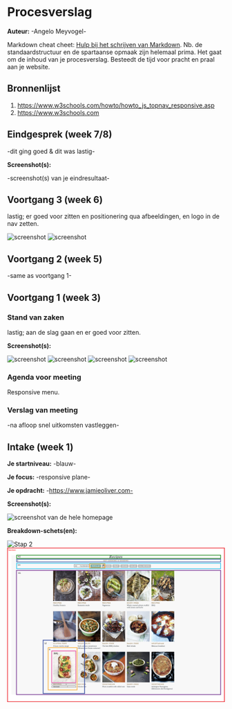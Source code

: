 # Procesverslag
**Auteur:** -Angelo Meyvogel-

Markdown cheat cheet: [Hulp bij het schrijven van Markdown](https://github.com/adam-p/markdown-here/wiki/Markdown-Cheatsheet). Nb. de standaardstructuur en de spartaanse opmaak zijn helemaal prima. Het gaat om de inhoud van je procesverslag. Besteedt de tijd voor pracht en praal aan je website.



## Bronnenlijst
1. https://www.w3schools.com/howto/howto_js_topnav_responsive.asp
2. https://www.w3schools.com


## Eindgesprek (week 7/8)

-dit ging goed & dit was lastig-

**Screenshot(s):**

-screenshot(s) van je eindresultaat-



## Voortgang 3 (week 6)

lastig; er goed voor zitten en positionering qua afbeeldingen, en logo in de nav zetten.

![screenshot](images/screenshot_21.png)
![screenshot](images/screenshot_21b.png)

## Voortgang 2 (week 5)

-same as voortgang 1-



## Voortgang 1 (week 3)

### Stand van zaken

lastig; aan de slag gaan en er goed voor zitten.

**Screenshot(s):**

![screenshot](images/screenshot_1.png)
![screenshot](images/screenshot_2.png)
![screenshot](images/screenshot_3.png)
![screenshot](images/screenshot_4.png)

### Agenda voor meeting

Responsive menu.

### Verslag van meeting

-na afloop snel uitkomsten vastleggen-



## Intake (week 1)

**Je startniveau:** -blauw-

**Je focus:** -responsive plane-

**Je opdracht:** -https://www.jamieoliver.com-

**Screenshot(s):**

![screenshot van de hele homepage](images/helewebsite_screenshot.svg)

**Breakdown-schets(en):**

![Stap 2](images/breakdownschets_stap2.svg)![Stap 3](images/breakdownschets_stap3.svg)
